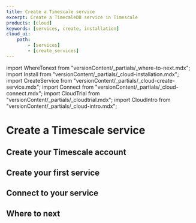 ```yaml
---
title: Create a Timescale service
excerpt: Create a TimecaleDB service in Timescale
products: [cloud]
keywords: [services, create, installation]
cloud_ui:
    path:
        - [services]
        - [create_services]
---
```


import WhereTonext from "versionContent/_partials/_where-to-next.mdx";
import Install from "versionContent/_partials/_cloud-installation.mdx";
import CreateService from "versionContent/_partials/_cloud-create-service.mdx";
import Connect from "versionContent/_partials/_cloud-connect.mdx";
import CloudTrial from "versionContent/_partials/_cloudtrial.mdx";
import CloudIntro from "versionContent/_partials/_cloud-intro.mdx";

# Create a Timescale service

<CloudIntro />

<CloudTrial />

## Create your Timescale account

<Install />

## Create your first service

<CreateService demoData={false} />

## Connect to your service

<Connect />

## Where to next

<WhereTonext />

[cloud-install]: /getting-started/latest/
[contact]: https://www.timescale.com/contact
[sign-up]: https://www.timescale.com/timescale-signup
[timescale-pricing]: https://www.timescale.com/products#cloud-pricing
[tsc-docs]: /use-timescale/:currentVersion:/
[tutorials]: /tutorials/:currentVersion:/

